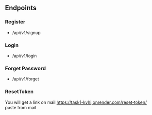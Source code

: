 ## Endpoints

### Register

- /api/v1/signup

### Login

- /api/v1/login

### Forget Password

- /api/v1/forget

### ResetToken

You will get a link on mail
https://task1-kvhj.onrender.com/reset-token/ paste from mail

